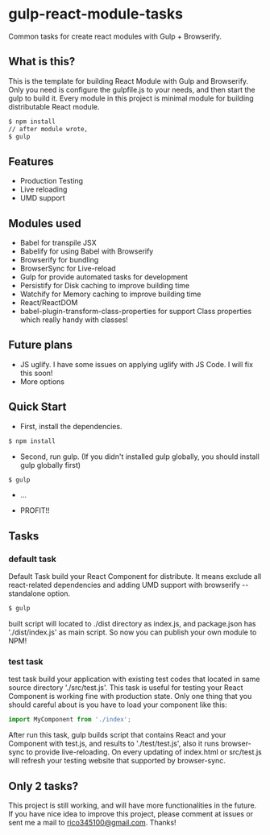 # gulp-react-module-tasks
Common tasks for create react modules with Gulp + Browserify.

## What is this?
This is the template for building React Module with Gulp and Browserify. 
Only you need is configure the gulpfile.js to your needs, and then start the gulp to build it.
Every module in this project is minimal module for building distributable React module.

```bash
$ npm install
// after module wrote,
$ gulp
```

## Features
- Production Testing
- Live reloading
- UMD support

## Modules used
- Babel for transpile JSX
- Babelify for using Babel with Browserify
- Browserify for bundling
- BrowserSync for Live-reload
- Gulp for provide automated tasks for development
- Persistify for Disk caching to improve building time
- Watchify for Memory caching to improve building time
- React/ReactDOM
- babel-plugin-transform-class-properties for support Class properties which really handy with classes!

## Future plans
- JS uglify. I have some issues on applying uglify with JS Code. I will fix this soon!
- More options


## Quick Start
- First, install the dependencies.
```bash
$ npm install
```

- Second, run gulp. (If you didn't installed gulp globally, you should install gulp globally first)
```bash
$ gulp
```

- ...

- PROFIT!!


## Tasks
### default task
Default Task build your React Component for distribute. 
It means exclude all react-related dependencies and adding UMD support with browserify --standalone option.

```bash
$ gulp
```

built script will located to ./dist directory as index.js, and package.json has './dist/index.js' as main script. So now you can publish your own module to NPM!

### test task
test task build your application with existing test codes that located in same source directory './src/test.js'.
This task is useful for testing your React Component is working fine with production state.
Only one thing that you should careful about is you have to load your component like this:

```javascript
import MyComponent from './index';
```

After run this task, gulp builds script that contains React and your Component with test.js, and results to './test/test.js',
also it runs browser-sync to provide live-reloading.
On every updating of index.html or src/test.js will refresh your testing website that supported by browser-sync.


## Only 2 tasks?
This project is still working, and will have more functionalities in the future. 
If you have nice idea to improve this project, please comment at issues or sent me a mail to rico345100@gmail.com. Thanks!
